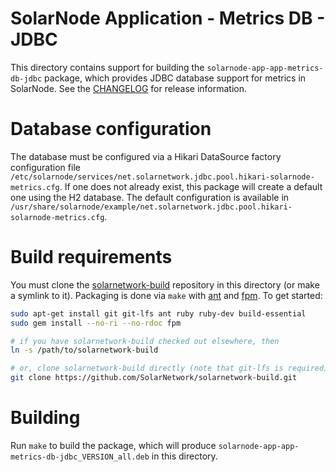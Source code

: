 # SolarNode Application - Metrics DB - JDBC

This directory contains support for building the `solarnode-app-app-metrics-db-jdbc` package, which
provides JDBC database support for metrics in SolarNode. See the [CHANGELOG](./CHANGELOG.md) for release
information.

# Database configuration

The database must be configured via a Hikari DataSource factory configuration file
`/etc/solarnode/services/net.solarnetwork.jdbc.pool.hikari-solarnode-metrics.cfg`. If one does
not already exist, this package will create a default one using the H2 database. The default
configuration is available in
`/usr/share/solarnode/example/net.solarnetwork.jdbc.pool.hikari-solarnode-metrics.cfg`.

# Build requirements

You must clone the [solarnetwork-build][sn-build] repository in this directory (or make a symlink
to it). Packaging is done via `make` with [ant][ant] and [fpm][fpm]. To get started:

```sh
sudo apt-get install git git-lfs ant ruby ruby-dev build-essential
sudo gem install --no-ri --no-rdoc fpm

# if you have solarnetwork-build checked out elsewhere, then
ln -s /path/to/solarnetwork-build

# or, clone solarnetwork-build directly (note that git-lfs is required)
git clone https://github.com/SolarNetwork/solarnetwork-build.git
```

# Building

Run `make` to build the package, which will produce `solarnode-app-app-metrics-db-jdbc_VERSION_all.deb`
in this directory.

[ant]: https://ant.apache.org/
[fpm]: https://github.com/jordansissel/fpm
[sn-build]: https://github.com/SolarNetwork/solarnetwork-build/

